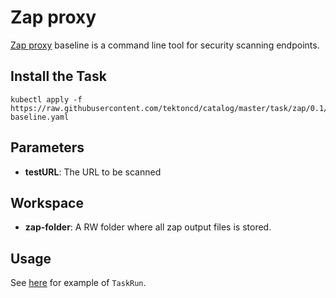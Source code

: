 # Zap proxy

[Zap proxy](https://github.com/zaproxy/zaproxy) baseline is a command line tool for security scanning endpoints.

## Install the Task

```shell
kubectl apply -f https://raw.githubusercontent.com/tektoncd/catalog/master/task/zap/0.1/zap-baseline.yaml
```

## Parameters

- **testURL**: The URL to be scanned

## Workspace

- **zap-folder**: A RW folder where all zap output files is stored.

## Usage

See [here](../0.1/samples/run.yaml) for example of `TaskRun`.
